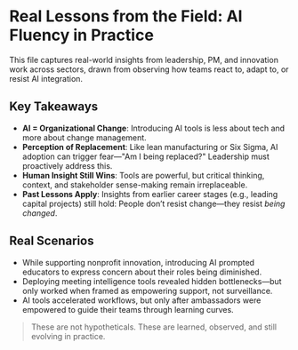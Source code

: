 # Real Lessons from the Field: AI Fluency in Practice

This file captures real-world insights from leadership, PM, and innovation work across sectors, drawn from observing how teams react to, adapt to, or resist AI integration.

## Key Takeaways

- **AI = Organizational Change**: Introducing AI tools is less about tech and more about change management.
- **Perception of Replacement**: Like lean manufacturing or Six Sigma, AI adoption can trigger fear—"Am I being replaced?" Leadership must proactively address this.
- **Human Insight Still Wins**: Tools are powerful, but critical thinking, context, and stakeholder sense-making remain irreplaceable.
- **Past Lessons Apply**: Insights from earlier career stages (e.g., leading capital projects) still hold: People don’t resist change—they resist *being changed*.

## Real Scenarios

- While supporting nonprofit innovation, introducing AI prompted educators to express concern about their roles being diminished.
- Deploying meeting intelligence tools revealed hidden bottlenecks—but only worked when framed as empowering support, not surveillance.
- AI tools accelerated workflows, but only after ambassadors were empowered to guide their teams through learning curves.

> These are not hypotheticals. These are learned, observed, and still evolving in practice.

